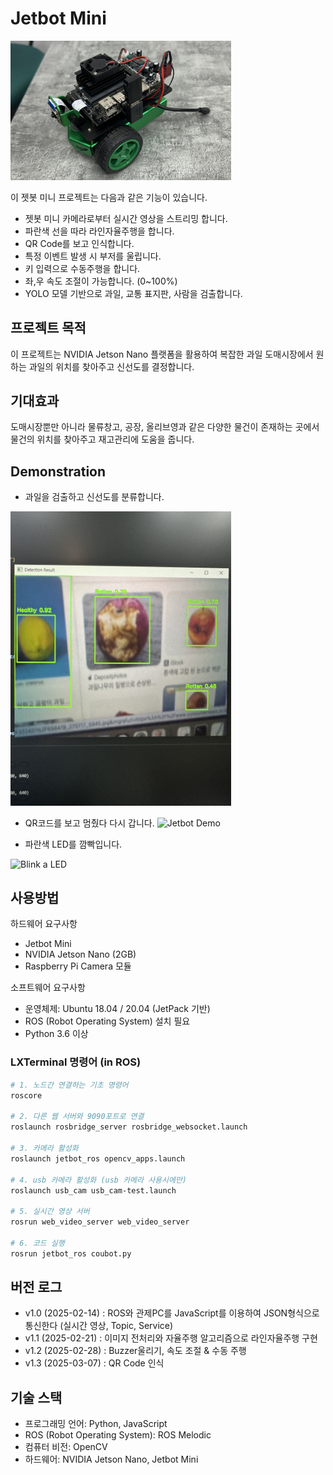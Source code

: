 # Jetbot Mini
<img src="materials/JetBot.jpeg" alt="Jetbot Mini" style="max-width : 70%; height : auto;">

이 젯봇 미니 프로젝트는 다음과 같은 기능이 있습니다.
- 젯봇 미니 카메라로부터 실시간 영상을 스트리밍 합니다.
- 파란색 선을 따라 라인자율주행을 합니다.
- QR Code를 보고 인식합니다.
- 특정 이벤트 발생 시 부저를 울립니다.
- 키 입력으로 수동주행을 합니다.
- 좌,우 속도 조절이 가능합니다. (0~100%)
- YOLO 모델 기반으로 과일, 교통 표지판, 사람을 검출합니다.

## 프로젝트 목적
이 프로젝트는 NVIDIA Jetson Nano 플랫폼을 활용하여 복잡한 과일 도매시장에서 원하는 과일의 위치를 찾아주고 신선도를 결정합니다.

## 기대효과
도매시장뿐만 아니라 물류창고, 공장, 올리브영과 같은 다양한 물건이 존재하는 곳에서 물건의 위치를 찾아주고 재고관리에 도움을 줍니다.

## Demonstration
- 과일을 검출하고 신선도를 분류합니다.
<img src="materials/yolo.jpeg" alt="yolo" style="max-width : 70%; height : auto;">

- QR코드를 보고 멈췄다 다시 갑니다.
![Jetbot Demo](materials/qr_check.gif)

- 파란색 LED를 깜빡입니다.
<img src="materials/led_blink.gif" alt="Blink a LED" style="max-width : 50%; height : auto;">

## 사용방법
하드웨어 요구사항
- Jetbot Mini
- NVIDIA Jetson Nano (2GB)
- Raspberry Pi Camera 모듈

소프트웨어 요구사항
- 운영체제: Ubuntu 18.04 / 20.04 (JetPack 기반)
- ROS (Robot Operating System) 설치 필요
- Python 3.6 이상

### LXTerminal 명령어 (in ROS)
```bash
# 1. 노드간 연결하는 기초 명령어
roscore 

# 2. 다른 웹 서버와 9090포트로 연결
roslaunch rosbridge_server rosbridge_websocket.launch

# 3. 카메라 활성화
roslaunch jetbot_ros opencv_apps.launch

# 4. usb 카메라 활성화 (usb 카메라 사용시에만)
roslaunch usb_cam usb_cam-test.launch

# 5. 실시간 영상 서버
rosrun web_video_server web_video_server

# 6. 코드 실행
rosrun jetbot_ros coubot.py
```

## 버전 로그
- v1.0 (2025-02-14) : ROS와 관제PC를 JavaScript를 이용하여 JSON형식으로 통신한다 (실시간 영상, Topic, Service)
- v1.1 (2025-02-21) : 이미지 전처리와 자율주행 알고리즘으로 라인자율주행 구현
- v1.2 (2025-02-28) : Buzzer울리기, 속도 조절 & 수동 주행
- v1.3 (2025-03-07) : QR Code 인식

## 기술 스택
- 프로그래밍 언어: Python, JavaScript
- ROS (Robot Operating System): ROS Melodic
- 컴퓨터 비전: OpenCV
- 하드웨어: NVIDIA Jetson Nano, Jetbot Mini